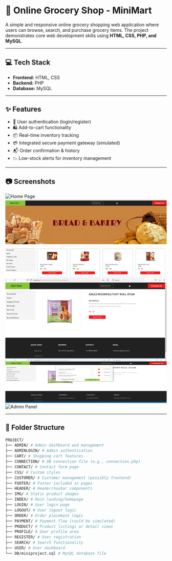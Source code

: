 # 🛒 Online Grocery Shop - MiniMart

A simple and responsive online grocery shopping web application where users can browse, search, and purchase grocery items. The project demonstrates core web development skills using **HTML, CSS, PHP, and MySQL**.

---

## 💻 Tech Stack

- **Frontend:** HTML, CSS
- **Backend:** PHP
- **Database:** MySQL

---

## ✨ Features

- 🔐 User authentication (login/register)
- 🛍️ Add-to-cart functionality
- 📦 Real-time inventory tracking
- 💳 Integrated secure payment gateway (simulated)
- 📬 Order confirmation & history
- 📉 Low-stock alerts for inventory management

---

## 📷 Screenshots


![Home Page](https://1drv.ms/i/c/95788ff7fa72d538/EQFu9EqlJutOp-_jIgEin7EBYywxrOfL8_xW7cjT42T2_w?e=kNPTPJ)
![Cart Page](https://github.com/shreshtha-26/mini-grocery-shop/blob/main/Cart%20page.png?raw=true)
![Admin Panel]()

---

## 📂 Folder Structure

```bash
PROJECT/
├── ADMIN/ # Admin dashboard and management
├── ADMINLOGIN/ # Admin authentication
├── CART/ # Shopping cart features
├── CONNECTION/ # DB connection file (e.g., connection.php)
├── CONTACT/ # Contact form page
├── CSS/ # Custom styles
├── CUSTOMER/ # Customer management (possibly frontend)
├── FOOTER/ # Footer included in pages
├── HEADER/ # Header/navbar components
├── IMG/ # Static product images
├── INDEX/ # Main landing/homepage
├── LOGIN/ # User login page
├── LOGOUT/ # User logout logic
├── ORDER/ # Order placement logic
├── PAYMENT/ # Payment flow (could be simulated)
├── PRODUCT/ # Product listings or detail views
├── PROFILE/ # User profile area
├── REGISTER/ # User registration
├── SEARCH/ # Search functionality
├── USER/ # User dashboard
└── DB/miniproject.sql # MySQL database file
